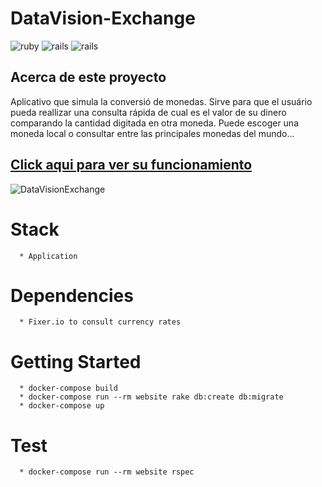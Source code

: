 **DataVision-Exchange**
=======================

![ruby](https://img.shields.io/badge/Ruby-2.4.1-red.svg)
![rails](https://img.shields.io/badge/Rails-5.0.1-red.svg)
![rails](https://img.shields.io/docker/automated/jrottenberg/ffmpeg.svg)

## Acerca de este proyecto

Aplicativo que simula la conversió de monedas. Sirve para que el usuário pueda reallizar una consulta rápida de cual es el valor de su dinero comparando la cantidad digitada en otra moneda. Puede escoger una moneda local o consultar entre las principales monedas del mundo...

## [Click aqui para ver su funcionamiento](https://datavision-exchange.herokuapp.com/)

![DataVisionExchange](https://cloud.githubusercontent.com/assets/11140145/25731440/677314a6-3114-11e7-834e-e50207d701fc.png)

# Stack
```
  * Application
```

# Dependencies
```
  * Fixer.io to consult currency rates
```

# Getting Started
```
  * docker-compose build
  * docker-compose run --rm website rake db:create db:migrate
  * docker-compose up
```

# Test
```
  * docker-compose run --rm website rspec
```
